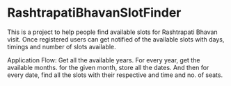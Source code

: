# RashtrapatiBhavanSlotFinder
This is a project to help people find available slots for Rashtrapati Bhavan visit. Once registered users can get notified of the available slots with days, timings and number of slots available.

Application Flow:
Get all the available years.
For every year, get the available months.
for the given month, store all the dates.
And then for every date, find all the slots with their respective and time and no. of seats.

